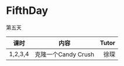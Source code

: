 # FifthDay

第五天

| 课时        | 内容           | Tutor  |
| ------------- |:-------------:| -----:|
| 1,2,3,4      | 克隆一个Candy Crush | 徐琛 |
